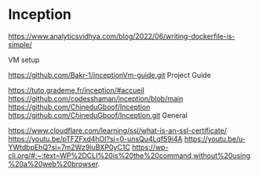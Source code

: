 # Inception
https://www.analyticsvidhya.com/blog/2022/06/writing-dockerfile-is-simple/

VM setup

https://github.com/Bakr-1/inceptionVm-guide.git
Project Guide

https://tuto.grademe.fr/inception/#accueil
https://github.com/codesshaman/inception/blob/main
https://github.com/ChineduGboof/Inception
https://github.com/ChineduGboof/Inception.git
General

https://www.cloudflare.com/learning/ssl/what-is-an-ssl-certificate/
https://youtu.be/pTFZFxd4hOI?si=0-unsQu4Lqf59i4A
https://youtu.be/u-YWtdbpEhQ?si=7m2Wz9luBXP0yC1C
https://wp-cli.org/#:~:text=WP%2DCLI%20is%20the%20command,without%20using%20a%20web%20browser.